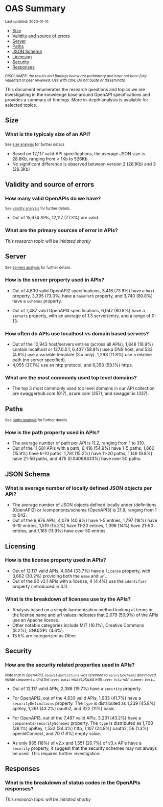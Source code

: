 OAS Summary
================
<sup>Last updated: 2023-01-15</sup>

- <a href="#size" id="toc-size">Size</a>
- <a href="#validity-and-source-of-errors"
  id="toc-validity-and-source-of-errors">Validity and source of errors</a>
- <a href="#server" id="toc-server">Server</a>
- <a href="#paths" id="toc-paths">Paths</a>
- <a href="#json-schema" id="toc-json-schema">JSON Schema</a>
- <a href="#licensing" id="toc-licensing">Licensing</a>
- <a href="#security" id="toc-security">Security</a>
- <a href="#responses" id="toc-responses">Responses</a>

<sup>*DISCLAIMER: the results and findings below are preliminary and
have not been fully validated or peer reviewed. Use with care. Do not
quote or disseminate.*</sup>

This document enumerates the research questions and topics we are
investigating in the knowledge base around OpenAPI specifications and
provides a summary of findings. More in-depth analysis is available for
selected topics.

## Size

### What is the typicaly size of an API?

<sup>See [size analysis](oas_size.md) for further details.<sup>

- Based on 12,117 valid API specifications, the average JSON size is
  28.8Kb, ranging from \< 1Kb to 526Kb.
- No significant difference is observed between version 2 (28.1Kb) and 3
  (29.3Kb)

## Validity and source of errors

### How many valid OpenAPIs do we have?

<sup>See [validity analysis](oas_validity.md) for further details.<sup>

- Out of 15,674 APIs, 12,117 (77.3%) are valid.

### What are the primary sources of error in APIs?

*This research topic will be initiated shortly*

## Server

<sup>See [servers analysis](oas_servers.md) for further details.</sup>

### How is the server property used in APIs?

- Out of 4,630 valid OpenAPI2 specifications, 3,416 (73.8%) have a
  `host` property, 3,395 (73.3%) have a `basePath` property, and 3,740
  (80.8%) have a `schemes` property.

- Out of 7,487 valid OpenAPI3 specifications, 6,047 (80.8%) have a
  `servers` property, with an average of 1.3 server/entry, and a range
  of 0-13.

### How often do APIs use localhost vs domain based servers?

- Out of the 10,943 host/servers entries (across all APIs), 1,848
  (16.9%) contain localhost or 127.0.0.1, 6,437 (58.8%) use a DNS host,
  and 533 (4.9%) use a variable template (3.x only). 1,293 (11.8%) use a
  relative path (no server specified).
- 4,055 (37.1%) use an http protocol, and 6,353 (58.1%) https.

### What are the most commonly used top level domains?

- The top 3 most commonly used top level domains in our API collection
  are swaggerhub.com (617), azure.com (357), and swagger.io (337).

## Paths

<sup>See [paths analysis](oas_paths.md) for further details.</sup>

### How is the path property used in APIs?

- The average number of path per API is 11.2, ranging from 1 to 310.
- Out of the 11,681 APIs with a path, 6,416 (54.9%) have 1-5 paths,
  1,860 (15.9%) have 6-10 paths, 1,781 (15.2%) have 11-20 paths, 1,149
  (9.8%) have 21-50 paths, and 475 (0.04066433%) have over 50 paths.

## JSON Schema

### What is average number of locally defined JSON objects per API?

- The average number of JSON objects defined locally under /definitions
  (OpenAPI2) or /components/schema (OpenAPI3) is 21.8, ranging from 1 to
  642.
- Out of the 9,976 APIs, 4,079 (40.9%) have 1-5 entries, 1,797 (18%)
  have 6-10 entries, 1,519 (15.2%) have 11-20 entries, 1,396 (14%) have
  21-50 entries, and 1,185 (11.9%) have over 50 entries.

## Licensing

### How is the license property used in APIs?

- Out of 12,117 valid APIs, 4,084 (33.7%) have a `license` property,
  with 3,662 (30.2%) providing both the `name` and `url`.
- Out of the 90 v3.1 APIs with a license, 4 (4.4%) use the `identifier`
  property (introduced in 3.1).

### What is the breakdown of licenses use by the APIs?

- Analysis based on a simple harmonization method looking at terms in
  the license name and url values indicates that 2,079 (50.9%) of the
  APIs use an Apache license.
- Other notable categories include MIT (16.1%), Creative Commons (8.2%),
  GNU/GPL (4.6%).
- 13.5% are categorized as Other.

## Security

### How are the security related properties used in APIs?

<sup>*Note that in OpenAPI3, `securityDefinitions` was renamed to
`securitySchemes` and moved inside `components`, and the `type: basic`
was replaced with `type: http` with `scheme: basic`.*</sup>

- Out of 12,117 valid APIs, 2,386 (19.7%) have a `security` property.

- For OpenAPI2, out of the 4,630 valid APIs, 1,933 (41.7%) have a
  `securityDefinitions` property. The `type` is distributed as 1,339
  (45.8%) apiKey, 1,261 (43.2%) oauth2, and 322 (11%) basic.

- For OpenAPI3, out of the 7,487 valid APIs, 3,231 (43.2%) have a
  `components/securitySchemes` property. The `type` is distributed as
  1,700 (38.1%) apiKey, 1,532 (34.3%) http, 1,107 (24.8%) oauth2, 56
  (1.3%) openIdConnect, and 70 (1.6%) empty value.

- As only 835 (18%) of v2.x and 1,551 (20.7%) of v3.x APIs have a
  `security` property, it suggest that the security schemes may not
  always be used. This requires further investigation.

## Responses

### What is the breakdown of status codes in the OpenAPIs responses?

*This research topic will be initiated shortly*

